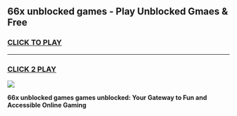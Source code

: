 
## 66x unblocked games - Play Unblocked Gmaes & Free
<h3>
<a href="https://premium.freeplayer.one?title=66x_unblocked_games&ref=20F">CLICK TO PLAY</a></h3>
<hr>

<h3>
<a href="https://premium.freeplayer.one?title=66x_unblocked_games&ref=20F">CLICK 2 PLAY</a>
  
</h3>

<a href="https://premium.freeplayer.one?title=66x_unblocked_games&ref=20F/"><img src="https://clearcache.store/games.png"></a>


**66x unblocked games games unblocked: Your Gateway to Fun and Accessible Online Gaming**
